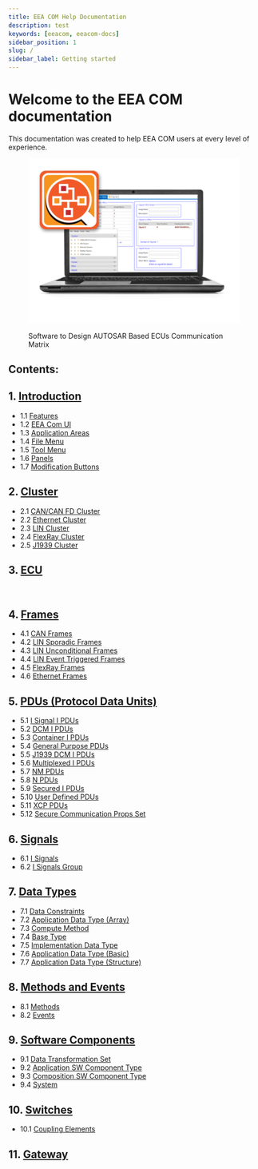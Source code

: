 ```yaml
---
title: EEA COM Help Documentation
description: test 
keywords: [eeacom, eeacom-docs]
sidebar_position: 1
slug: /
sidebar_label: Getting started
---
```


# Welcome to the EEA COM documentation

This documentation was created to help EEA COM users at every level of experience.


<div class="text--center eeacom-img">

<figure>

![EEA COM documentation](./assets/eeacom-overview.png "EEA COM documentation")
<figcaption>Software to Design AUTOSAR Based ECUs Communication Matrix</figcaption>
</figure>
</div>

## Contents:

<!-- ## **[(1) Introduction and Overview](/introduction-and-overview/)** -->

<!-- <div> 

### [(1) Introduction](/sp/)
### [(2) #](/test/)
### [(3) #](/test/)
### [(4) #](/test/)
### [(5) #](/test/)

</div> -->

<div className="no-style-list">

## 1. [Introduction](/intro/)
- 1.1 [Features](/intro/#features)
- 1.2 [EEA Com UI](/intro/#eea-com-ui)
- 1.3 [Application Areas](/intro/#application-areas)
- 1.4 [File Menu](/intro/#file-menu)
- 1.5 [Tool Menu](/intro/#tool-menu)
- 1.6 [Panels](/intro/#panels)
- 1.7 [Modification Buttons](/intro/#modification-buttons)

## 2. [Cluster](/clusters/)
- 2.1 [CAN/CAN FD Cluster](/clusters/can-cluster/)
- 2.2 [Ethernet Cluster](/clusters/ethernet-cluster/)
- 2.3 [LIN Cluster](/clusters/lin-cluster/)
- 2.4 [FlexRay Cluster](/clusters/flexray-cluster/)
- 2.5 [J1939 Cluster](/clusters/j1939-cluster/)

## 3. [ECU](/ecu/)
<br/>

## 4. [Frames](/frames/)
- 4.1 [CAN Frames](/frames/can-frames/)
- 4.2 [LIN Sporadic Frames](/frames/lin-sporadic-frames/)
- 4.3 [LIN Unconditional Frames](/frames/lin-unconditional-frames/)
- 4.4 [LIN Event Triggered Frames](/frames/lin-event-triggered-frames/)
- 4.5 [FlexRay Frames](/frames/flexray-frames/)
- 4.6 [Ethernet Frames](/frames/ethernet-frames/)

## 5. [PDUs (Protocol Data Units)](/pdus/)
- 5.1 [I Signal I PDUs](pdus/signal-pdus/)
- 5.2 [DCM I PDUs](/pdus/dcm-pdus/)
- 5.3 [Container I PDUs](/pdus/container-pdus/)
- 5.4 [General Purpose PDUs](/pdus/general-purpose-pdus/)
- 5.5 [J1939 DCM I PDUs](/pdus/j1939-dcm-pdus/)
- 5.6 [Multiplexed I PDUs](/pdus/multiplexed-pdus/)
- 5.7 [NM PDUs](/pdus/nm-pdus/)
- 5.8 [N PDUs](/pdus/n-pdus/)
- 5.9 [Secured I PDUs](/pdus/secured-pdus/)
- 5.10 [User Defined PDUs](/pdus/user-defined-pdus/)
- 5.11 [XCP PDUs](/pdus/xcp-pdus/)
- 5.12 [Secure Communication Props Set](/pdus/secure-communication-props-set/)

## 6. [Signals](/signal/)
- 6.1 [I Signals](/signal/signals/)
- 6.2 [I Signals Group](/signal/signals-group/)

## 7. [Data Types](/data-types/)
- 7.1 [Data Constraints](/data-types/data-constraints/)
- 7.2 [Application Data Type (Array)](/data-types/application-data-type/)
- 7.3 [Compute Method](/data-types/compute-method/)
- 7.4 [Base Type](/data-types/base-type/)
- 7.5 [Implementation Data Type](/data-types/implementation-data-types/)
- 7.6 [Application Data Type (Basic)](/data-types/application-data-type-basic/)
- 7.7 [Application Data Type (Structure)](/data-types/application-data-type-structure/)

## 8. [Methods and Events](/methods-and-events/)
- 8.1 [Methods](/methods-and-events/#methods)
- 8.2 [Events](/methods-and-events/#events)

## 9. [Software Components](/software-components/)
- 9.1 [Data Transformation Set](/software-components/data-transformation-set/)
- 9.2 [Application SW Component Type](/software-components/application-sw-component-type/)
- 9.3 [Composition SW Component Type](/software-components/composition-sw-component-type/)
- 9.4 [System](/software-components/system/)

## 10. [Switches](/switches/)
- 10.1 [Coupling Elements](/switches/#coupling-elements/)

## 11. [Gateway](/gateway/)
</div>